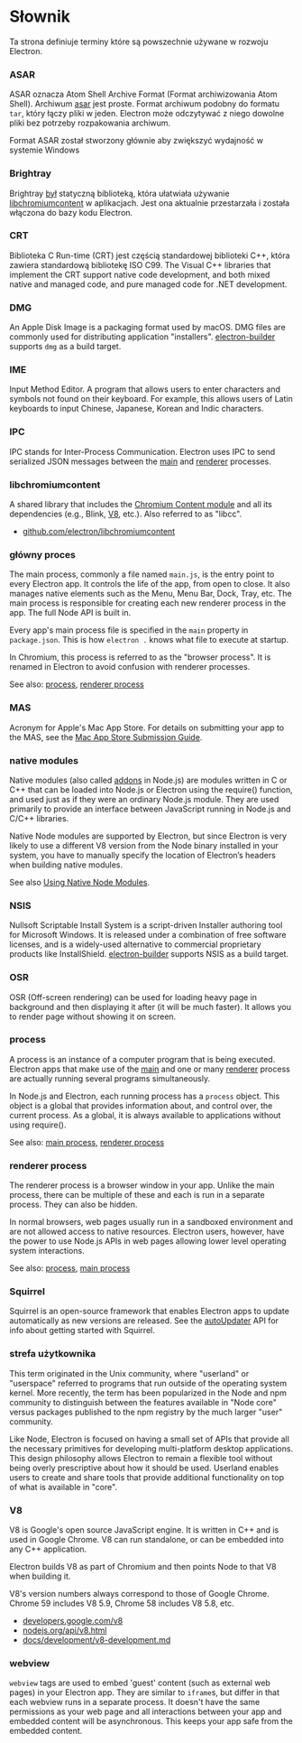 # Słownik

Ta strona definiuje terminy które są powszechnie używane w rozwoju Electron.

### ASAR

ASAR oznacza Atom Shell Archive Format (Format archiwizowania Atom Shell). Archiwum [asar](https://github.com/electron/asar) jest proste. Format archiwum podobny do formatu `tar`, który łączy pliki w jeden. Electron może odczytywać z niego dowolne pliki bez potrzeby rozpakowania archiwum.

Format ASAR został stworzony głównie aby zwiększyć wydajność w systemie Windows

### Brightray

Brightray [był](https://github.com/electron-archive/brightray) statyczną biblioteką, która ułatwiała używanie [libchromiumcontent](#libchromiumcontent) w aplikacjach. Jest ona aktualnie przestarzała i została włączona do bazy kodu Electron.

### CRT

Biblioteka C Run-time (CRT) jest częścią standardowej biblioteki C++, która zawiera standardową bibliotekę ISO C99. The Visual C++ libraries that implement the CRT support native code development, and both mixed native and managed code, and pure managed code for .NET development.

### DMG

An Apple Disk Image is a packaging format used by macOS. DMG files are commonly used for distributing application "installers". [electron-builder](https://github.com/electron-userland/electron-builder) supports `dmg` as a build target.

### IME

Input Method Editor. A program that allows users to enter characters and symbols not found on their keyboard. For example, this allows users of Latin keyboards to input Chinese, Japanese, Korean and Indic characters.

### IPC

IPC stands for Inter-Process Communication. Electron uses IPC to send serialized JSON messages between the [main](#main-process) and [renderer](#renderer-process) processes.

### libchromiumcontent

A shared library that includes the [Chromium Content module](https://www.chromium.org/developers/content-module) and all its dependencies (e.g., Blink, [V8](#v8), etc.). Also referred to as "libcc".

- [github.com/electron/libchromiumcontent](https://github.com/electron/libchromiumcontent)

### główny proces

The main process, commonly a file named `main.js`, is the entry point to every Electron app. It controls the life of the app, from open to close. It also manages native elements such as the Menu, Menu Bar, Dock, Tray, etc. The main process is responsible for creating each new renderer process in the app. The full Node API is built in.

Every app's main process file is specified in the `main` property in `package.json`. This is how `electron .` knows what file to execute at startup.

In Chromium, this process is referred to as the "browser process". It is renamed in Electron to avoid confusion with renderer processes.

See also: [process](#process), [renderer process](#renderer-process)

### MAS

Acronym for Apple's Mac App Store. For details on submitting your app to the MAS, see the [Mac App Store Submission Guide](tutorial/mac-app-store-submission-guide.md).

### native modules

Native modules (also called [addons](https://nodejs.org/api/addons.html) in Node.js) are modules written in C or C++ that can be loaded into Node.js or Electron using the require() function, and used just as if they were an ordinary Node.js module. They are used primarily to provide an interface between JavaScript running in Node.js and C/C++ libraries.

Native Node modules are supported by Electron, but since Electron is very likely to use a different V8 version from the Node binary installed in your system, you have to manually specify the location of Electron’s headers when building native modules.

See also [Using Native Node Modules](tutorial/using-native-node-modules.md).

### NSIS

Nullsoft Scriptable Install System is a script-driven Installer authoring tool for Microsoft Windows. It is released under a combination of free software licenses, and is a widely-used alternative to commercial proprietary products like InstallShield. [electron-builder](https://github.com/electron-userland/electron-builder) supports NSIS as a build target.

### OSR

OSR (Off-screen rendering) can be used for loading heavy page in background and then displaying it after (it will be much faster). It allows you to render page without showing it on screen.

### process

A process is an instance of a computer program that is being executed. Electron apps that make use of the [main](#main-process) and one or many [renderer](#renderer-process) process are actually running several programs simultaneously.

In Node.js and Electron, each running process has a `process` object. This object is a global that provides information about, and control over, the current process. As a global, it is always available to applications without using require().

See also: [main process](#main-process), [renderer process](#renderer-process)

### renderer process

The renderer process is a browser window in your app. Unlike the main process, there can be multiple of these and each is run in a separate process. They can also be hidden.

In normal browsers, web pages usually run in a sandboxed environment and are not allowed access to native resources. Electron users, however, have the power to use Node.js APIs in web pages allowing lower level operating system interactions.

See also: [process](#process), [main process](#main-process)

### Squirrel

Squirrel is an open-source framework that enables Electron apps to update automatically as new versions are released. See the [autoUpdater](api/auto-updater.md) API for info about getting started with Squirrel.

### strefa użytkownika

This term originated in the Unix community, where "userland" or "userspace" referred to programs that run outside of the operating system kernel. More recently, the term has been popularized in the Node and npm community to distinguish between the features available in "Node core" versus packages published to the npm registry by the much larger "user" community.

Like Node, Electron is focused on having a small set of APIs that provide all the necessary primitives for developing multi-platform desktop applications. This design philosophy allows Electron to remain a flexible tool without being overly prescriptive about how it should be used. Userland enables users to create and share tools that provide additional functionality on top of what is available in "core".

### V8

V8 is Google's open source JavaScript engine. It is written in C++ and is used in Google Chrome. V8 can run standalone, or can be embedded into any C++ application.

Electron builds V8 as part of Chromium and then points Node to that V8 when building it.

V8's version numbers always correspond to those of Google Chrome. Chrome 59 includes V8 5.9, Chrome 58 includes V8 5.8, etc.

- [developers.google.com/v8](https://developers.google.com/v8)
- [nodejs.org/api/v8.html](https://nodejs.org/api/v8.html)
- [docs/development/v8-development.md](development/v8-development.md)

### webview

`webview` tags are used to embed 'guest' content (such as external web pages) in your Electron app. They are similar to `iframe`s, but differ in that each webview runs in a separate process. It doesn't have the same permissions as your web page and all interactions between your app and embedded content will be asynchronous. This keeps your app safe from the embedded content.
